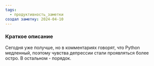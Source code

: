 ```yaml
---
tags:
  - продуктивность_заметки
создал заметку: 2024-04-10
---
```

### Краткое описание
Сегодня уже получше, но в комментариях говорят, что Python медленный, поэтому чувства депрессии стали проявляться более остро. В остальном - порядок.
